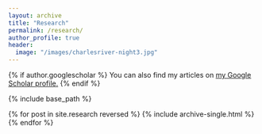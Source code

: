 ```yaml
---
layout: archive
title: "Research"
permalink: /research/
author_profile: true
header:
  image: "/images/charlesriver-night3.jpg"
---
```


{% if author.googlescholar %}
  You can also find my articles on <u><a href="{{author.googlescholar}}">my Google Scholar profile</a>.</u>
{% endif %}

{% include base_path %}

{% for post in site.research reversed %}
  {% include archive-single.html %}
{% endfor %}
